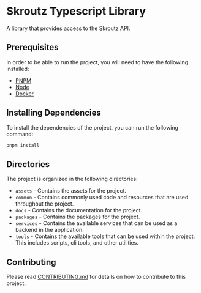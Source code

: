 # Skroutz Typescript Library

A library that provides access to the Skroutz API.

## Prerequisites

In order to be able to run the project, you will need to have the following installed:

-   [PNPM](https://pnpm.io/)
-   [Node](https://nodejs.org/)
-   [Docker](https://www.docker.com/)

## Installing Dependencies

To install the dependencies of the project, you can run the following command:

```bash
pnpm install
```

## Directories

The project is organized in the following directories:

-   `assets` - Contains the assets for the project.
-   `common` - Contains commonly used code and resources that are used throughout the project.
-   `docs` - Contains the documentation for the project.
-   `packages` - Contains the packages for the project.
-   `services` - Contains the available services that can be used as a backend in the application.
-   `tools` - Contains the available tools that can be used within the project. This includes scripts, cli tools, and other utilities.

## Contributing

Please read [CONTRIBUTING.md](CONTRIBUTING.md) for details on how to contribute to this project.
